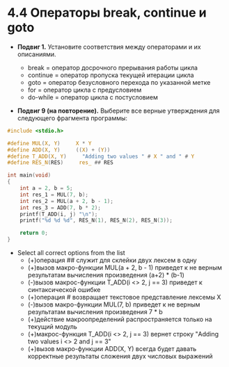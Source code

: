 # 4.4 Операторы break, continue и goto

* **Подвиг 1.** Установите соответствия между операторами и их описаниями.
  * break = оператор досрочного прерывания работы цикла
  * continue = оператор пропуска текущей итерации цикла
  * goto = оператор безусловного перехода по указанной метке
  * for = оператор цикла с предусловием
  * do-while = оператор цикла с постусловием
 
* **Подвиг 9 (на повторение).** Выберите все верные утверждения для следующего фрагмента программы:
```C
#include <stdio.h>

#define MUL(X, Y)     X * Y
#define ADD(X, Y)     ((X) + (Y))
#define T_ADD(X, Y)     "Adding two values " # X " and " # Y
#define RES_N(RES)     res_ ## RES

int main(void)
{
    int a = 2, b = 5;
    int res_1 = MUL(7, b);
    int res_2 = MUL(a + 2, b - 1);
    int res_3 = ADD(7, b * 2);
    printf(T_ADD(i, j) "\n");
    printf("%d %d %d", RES_N(1), RES_N(2), RES_N(3));

    return 0;
}
```
* Select all correct options from the list
  * (+)операция ## служит для склейки двух лексем в одну
  * (+)вызов макро-функции MUL(a + 2, b - 1) приведет к не верным результатам вычисления произведения (a+2) * (b-1)
  * (-)вызов макрос-функции T_ADD(i <> 2, j == 3) приведет к синтаксической ошибке
  * (+)операция # возвращает текстовое представление лексемы X
  * (-)вызов макро-функции MUL(7, b) приведет к не верным результатам вычисления произведения 7 * b
  * (+)действие макроопределений распространяется только на текущий модуль
  * (+)макрос-функция T_ADD(i <> 2, j == 3) вернет строку "Adding two values i <> 2 and j == 3"
  * (+)вызов макро-функции ADD(X, Y) всегда будет давать корректные результаты сложения двух числовых выражений
